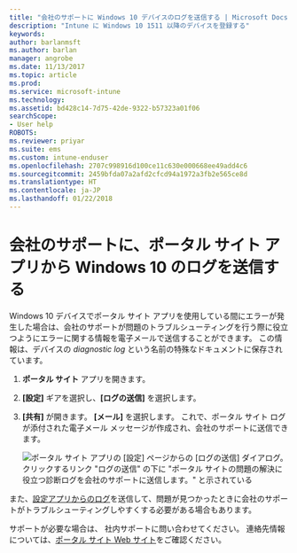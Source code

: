 ```yaml
---
title: "会社のサポートに Windows 10 デバイスのログを送信する | Microsoft Docs"
description: "Intune に Windows 10 1511 以降のデバイスを登録する"
keywords: 
author: barlanmsft
ms.author: barlan
manager: angrobe
ms.date: 11/13/2017
ms.topic: article
ms.prod: 
ms.service: microsoft-intune
ms.technology: 
ms.assetid: bd428c14-7d75-42de-9322-b57323a01f06
searchScope:
- User help
ROBOTS: 
ms.reviewer: priyar
ms.suite: ems
ms.custom: intune-enduser
ms.openlocfilehash: 2707c998916d100ce11c630e000668ee49add4c6
ms.sourcegitcommit: 2459bfda07a2afd2cfcd94a1972a3fb2e565ce8d
ms.translationtype: HT
ms.contentlocale: ja-JP
ms.lasthandoff: 01/22/2018
---
```

# <a name="send-logs-to-your-company-support-from-the-company-portal-app-for-windows-10"></a>会社のサポートに、ポータル サイト アプリから Windows 10 のログを送信する

Windows 10 デバイスでポータル サイト アプリを使用している間にエラーが発生した場合は、会社のサポートが問題のトラブルシューティングを行う際に役立つようにエラーに関する情報を電子メールで送信することができます。 この情報は、デバイスの _diagnostic log_ という名前の特殊なドキュメントに保存されています。

1. **ポータル サイト** アプリを開きます。
2. **[設定]** ギアを選択し、**[ログの送信]** を選択します。
3. **[共有]** が開きます。 **[メール]** を選択します。 これで、ポータル サイト ログが添付された電子メール メッセージが作成され、会社のサポートに送信できます。

   ![ポータル サイト アプリの [設定] ページからの [ログの送信] ダイアログ。 クリックするリンク "ログの送信" の下に "ポータル サイトの問題の解決に役立つ診断ログを会社のサポートに送信します。" と示されている](./media/w10-share-logs-after-1711.png)

また、[設定アプリからのログ](send-logs-to-your-it-admin-settings-windows.md)を送信して、問題が見つかったときに会社のサポートがトラブルシューティングしやすくする必要がある場合もあります。

サポートが必要な場合は、 社内サポートに問い合わせてください。 連絡先情報については、[ポータル サイト Web サイト](https://portal.manage.microsoft.com#HelpDeskDialog)をご確認ください。
